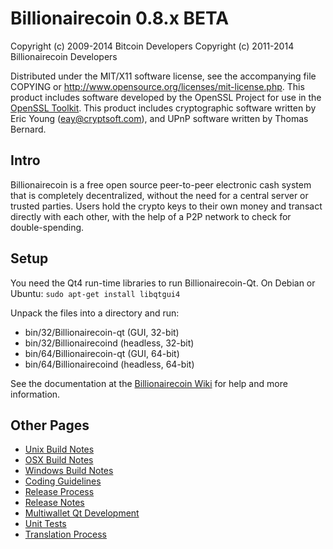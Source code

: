 Billionairecoin 0.8.x BETA
====================

Copyright (c) 2009-2014 Bitcoin Developers
Copyright (c) 2011-2014 Billionairecoin Developers

Distributed under the MIT/X11 software license, see the accompanying
file COPYING or http://www.opensource.org/licenses/mit-license.php.
This product includes software developed by the OpenSSL Project for use in the [OpenSSL Toolkit](http://www.openssl.org/). This product includes
cryptographic software written by Eric Young ([eay@cryptsoft.com](mailto:eay@cryptsoft.com)), and UPnP software written by Thomas Bernard.


Intro
---------------------
Billionairecoin is a free open source peer-to-peer electronic cash system that is
completely decentralized, without the need for a central server or trusted
parties.  Users hold the crypto keys to their own money and transact directly
with each other, with the help of a P2P network to check for double-spending.


Setup
---------------------
You need the Qt4 run-time libraries to run Billionairecoin-Qt. On Debian or Ubuntu:
	`sudo apt-get install libqtgui4`

Unpack the files into a directory and run:

- bin/32/Billionairecoin-qt (GUI, 32-bit)
- bin/32/Billionairecoind (headless, 32-bit)
- bin/64/Billionairecoin-qt (GUI, 64-bit)
- bin/64/Billionairecoind (headless, 64-bit)

See the documentation at the [Billionairecoin Wiki](http://Billionairecoin.info)
for help and more information.


Other Pages
---------------------
- [Unix Build Notes](build-unix.md)
- [OSX Build Notes](build-osx.md)
- [Windows Build Notes](build-msw.md)
- [Coding Guidelines](coding.md)
- [Release Process](release-process.md)
- [Release Notes](release-notes.md)
- [Multiwallet Qt Development](multiwallet-qt.md)
- [Unit Tests](unit-tests.md)
- [Translation Process](translation_process.md)
